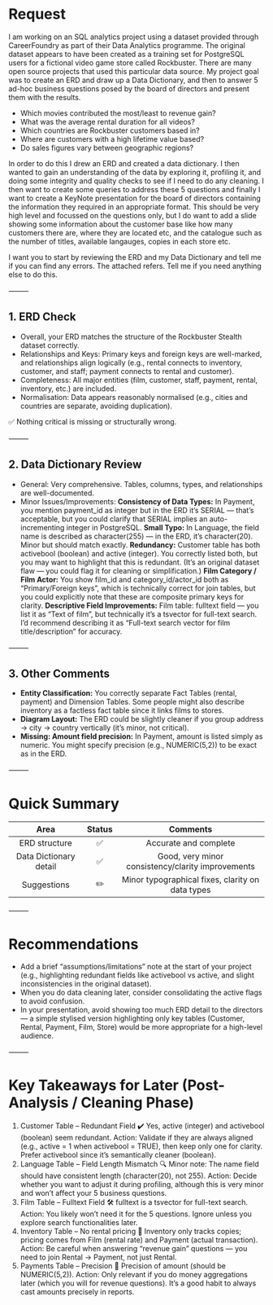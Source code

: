 # Request

I am working on an SQL analytics project using a dataset provided through CareerFoundry as part of their Data Analytics programme. The original dataset appears to have been created as a training set for PostgreSQL users for a fictional video game store called Rockbuster. There are many open source projects that used this particular data source. My project goal was to create an ERD and draw up a Data Dictionary, and then to answer 5 ad-hoc business questions posed by the board of directors and present them with the results. 

- Which movies contributed the most/least to revenue gain?
- What was the average rental duration for all videos?
- Which countries are Rockbuster customers based in?
- Where are customers with a high lifetime value based?
- Do sales figures vary between geographic regions?

In order to do this I drew an ERD and created a data dictionary. I then wanted to gain an understanding of the data by exploring it, profiling it, and doing some integrity and quality checks to see if I need to do any cleaning. I then want to create some queries to address these 5 questions and finally I want to create a KeyNote presentation for the board of directors containing the information they required in an appropriate format. This should be very high level and focussed on the questions only, but I do want to add a slide showing some information about the customer base like how many customers there are, where they are located etc, and the catalogue such as the number of titles, available langauges, copies in each store etc. 

I want you to start by reviewing the ERD and my Data Dictionary and tell me if you can find any errors. The attached refers. Tell me if you need anything else to do this. 

⸻

## 1. ERD Check
- Overall, your ERD matches the structure of the Rockbuster Stealth dataset correctly.
- Relationships and Keys: Primary keys and foreign keys are well-marked, and relationships align logically (e.g., rental connects to inventory, customer, and staff; payment connects to rental and customer).
- Completeness: All major entities (film, customer, staff, payment, rental, inventory, etc.) are included.
- Normalisation: Data appears reasonably normalised (e.g., cities and countries are separate, avoiding duplication).

✅ Nothing critical is missing or structurally wrong.

⸻

## 2. Data Dictionary Review
- General: Very comprehensive. Tables, columns, types, and relationships are well-documented.
- Minor Issues/Improvements:
  **Consistency of Data Types:** In Payment, you mention payment_id as integer but in the ERD it’s SERIAL — that’s acceptable, but you could clarify that SERIAL implies an auto-incrementing integer in PostgreSQL.
  **Small Typo:** In Language, the field name is described as character(255) — in the ERD, it’s character(20). Minor but should match exactly.
  **Redundancy:** Customer table has both activebool (boolean) and active (integer). You correctly listed both, but you may want to highlight that this is redundant. (It’s an original dataset flaw — you could flag it for cleaning or simplification.)
  **Film Category / Film Actor:** You show film_id and category_id/actor_id both as “Primary/Foreign keys”, which is technically correct for join tables, but you could explicitly note that these are composite primary keys for clarity.
  **Descriptive Field Improvements:** Film table: fulltext field — you list it as “Text of film”, but technically it’s a tsvector for full-text search. I’d recommend describing it as “Full-text search vector for film title/description” for accuracy.

⸻

## 3. Other Comments
- **Entity Classification:** You correctly separate Fact Tables (rental, payment) and Dimension Tables. Some people might also describe inventory as a factless fact table since it links films to stores.
- **Diagram Layout:** The ERD could be slightly cleaner if you group address → city → country vertically (it’s minor, not critical).
- **Missing: Amount field precision:** In Payment, amount is listed simply as numeric. You might specify precision (e.g., NUMERIC(5,2)) to be exact as in the ERD.

⸻

# Quick Summary

Area|Status|Comments
:---:|:---:|:---:
ERD structure|✅|Accurate and complete
Data Dictionary detail|✅|Good, very minor consistency/clarity improvements
Suggestions|✏️|Minor typographical fixes, clarity on data types



⸻

# Recommendations
- Add a brief “assumptions/limitations” note at the start of your project (e.g., highlighting redundant fields like activebool vs active, and slight inconsistencies in the original dataset).
- When you do data cleaning later, consider consolidating the active flags to avoid confusion.
- In your presentation, avoid showing too much ERD detail to the directors — a simple stylised version highlighting only key tables (Customer, Rental, Payment, Film, Store) would be more appropriate for a high-level audience.

⸻

# Key Takeaways for Later (Post-Analysis / Cleaning Phase)
1. Customer Table – Redundant Field
  ✔️ Yes, active (integer) and activebool (boolean) seem redundant.
  Action: Validate if they are always aligned (e.g., active = 1 when activebool = TRUE), then keep only one for clarity. Prefer activebool since it’s semantically cleaner (boolean).
2. Language Table – Field Length Mismatch
  🔍 Minor note: The name field should have consistent length (character(20), not 255).
  Action: Decide whether you want to adjust it during profiling, although this is very minor and won’t affect your 5 business questions.
3. Film Table – Fulltext Field
  🛠 fulltext is a tsvector for full-text search.
  Action: You likely won’t need it for the 5 questions. Ignore unless you explore search functionalities later.
4. Inventory Table – No rental pricing
  📌 Inventory only tracks copies; pricing comes from Film (rental rate) and Payment (actual transaction).
  Action: Be careful when answering “revenue gain” questions — you need to join Rental → Payment, not just Rental.
5. Payments Table – Precision
  📏 Precision of amount (should be NUMERIC(5,2)).
  Action: Only relevant if you do money aggregations later (which you will for revenue questions). It’s a good habit to always cast amounts precisely in reports.